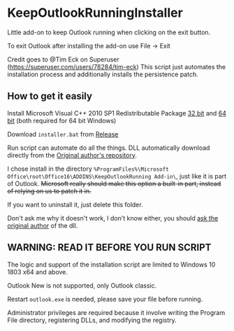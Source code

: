# KeepOutlookRunningInstaller

Little add-on to keep Outlook running when clicking on the exit button.

To exit Outlook after installing the add-on use File -> Exit

Credit goes to @Tim Eck on Superuser (https://superuser.com/users/78284/tim-eck) This script just automates the installation process and additionally installs the persistence patch.

## How to get it easily

Install Microsoft Visual C++ 2010 SP1 Redistributable Package [32 bit](https://download.microsoft.com/download/1/6/5/165255E7-1014-4D0A-B094-B6A430A6BFFC/vcredist_x86.exe) and [64 bit](https://download.microsoft.com/download/1/6/5/165255E7-1014-4D0A-B094-B6A430A6BFFC/vcredist_x64.exe) (both required for 64 bit Windows)

Download `installer.bat` from [Release](https://github.com/wuyilingwei/KeepOutlookRunningInstaller/releases/)

Run script can automate do all the things. DLL automatically download directly from the [Original author's repository](https://github.com/Ourselp/KeepOutlookRunning).

I chose install in the directory `%ProgramFiles%\Microsoft Office\root\Office16\ADDINS\KeepOutlookRunning Add-in\`, just like it is part of Outlook. ~~Microsoft really should make this option a built-in part, instead of relying on us to patch it in.~~

If you want to uninstall it, just delete this folder.

Don't ask me why it doesn't work, I don't know either, you should [ask the original author](https://github.com/Ourselp/KeepOutlookRunning/issues/new) of the dll.

## WARNING: READ IT BEFORE YOU RUN SCRIPT

The logic and support of the installation script are limited to Windows 10 1803 x64 and above.

Outlook New is not supported, only Outlook classic. 

Restart `outlook.exe` is needed, please save your file before running.
 
Administrator privileges are required because it involve writing the Program File directory, registering DLLs, and modifying the registry.
